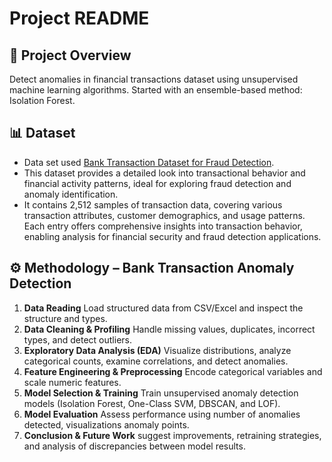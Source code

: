 # Project README 

## 📝 Project Overview

Detect anomalies in financial transactions dataset using unsupervised machine learning algorithms. Started with an ensemble-based method: Isolation Forest.

## 📊 Dataset
- Data set used [Bank Transaction Dataset for Fraud Detection](https://www.kaggle.com/datasets/valakhorasani/bank-transaction-dataset-for-fraud-detection). 
- This dataset provides a detailed look into transactional behavior and financial activity patterns, ideal for exploring fraud detection and anomaly identification. 
- It contains 2,512 samples of transaction data, covering various transaction attributes, customer demographics, and usage patterns. Each entry offers comprehensive insights into transaction behavior, enabling analysis for financial security and fraud detection applications.

## ⚙️ Methodology – Bank Transaction Anomaly Detection

1. **Data Reading** Load structured data from CSV/Excel and inspect the structure and types.
2. **Data Cleaning & Profiling**  Handle missing values, duplicates, incorrect types, and detect outliers.
3. **Exploratory Data Analysis (EDA)**  Visualize distributions, analyze categorical counts, examine correlations, and detect anomalies.
4. **Feature Engineering & Preprocessing**  Encode categorical variables and scale numeric features.  
5. **Model Selection & Training**  Train unsupervised anomaly detection models (Isolation Forest, One-Class SVM, DBSCAN, and LOF).
6. **Model Evaluation** Assess performance using number of anomalies detected, visualizations anomaly points.
7. **Conclusion & Future Work**  suggest improvements, retraining strategies, and analysis of discrepancies between model results.

